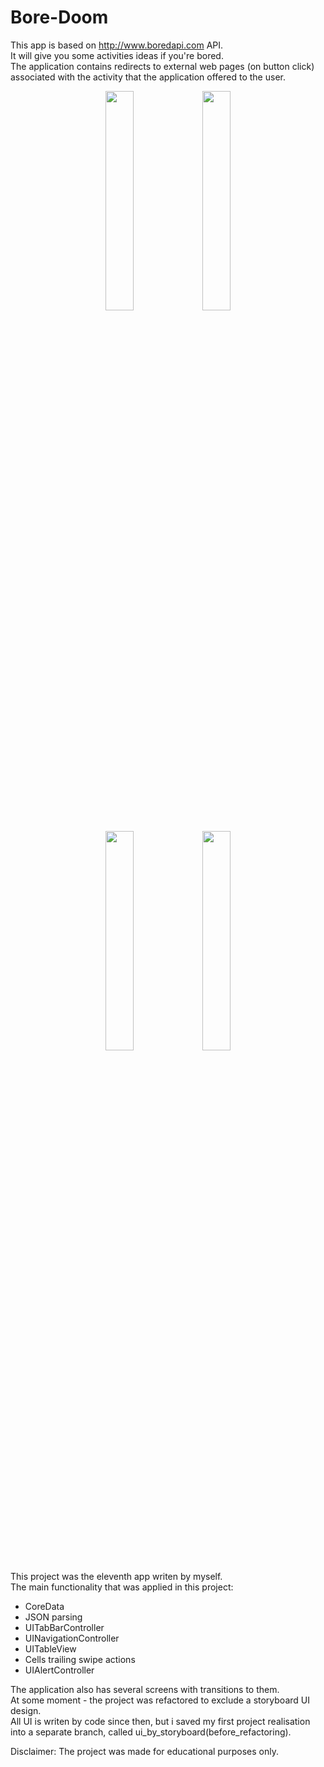 # Bore-Doom
This app is based on http://www.boredapi.com API.\
It will give you some activities ideas if you're bored.\
The application contains redirects to external web pages (on button click) associated with the activity that the application offered to the user.

<p align="center">
<img src="https://user-images.githubusercontent.com/82824022/212390310-666ac3ae-f984-462c-b2b8-48927e1d898b.PNG" width=30% height=30%>
<img src="https://user-images.githubusercontent.com/82824022/212390306-cc3c01bd-a9e4-48d5-a4c4-f9aa0045bfa4.PNG" width=30% height=30%>
</p>
<p align="center">
<img src="https://user-images.githubusercontent.com/82824022/212390303-44c6aad8-ad89-4414-bbea-8ea51447d75b.PNG" width=30% height=30%> 
<img src="https://user-images.githubusercontent.com/82824022/212390291-d33959f0-d1fa-4889-a97e-262197b820d2.PNG" width=30% height=30%> 
</p>

This project was the eleventh app writen by myself.\
The main functionality that was applied in this project:
- CoreData
- JSON parsing
- UITabBarController
- UINavigationController
- UITableView
- Cells trailing swipe actions
- UIAlertController

The application also has several screens with transitions to them.\
At some moment - the project was refactored to exclude a storyboard UI design.\
All UI is writen by code since then, but i saved my first project realisation into a separate branch, called ui_by_storyboard(before_refactoring).

Disclaimer:
The project was made for educational purposes only.
